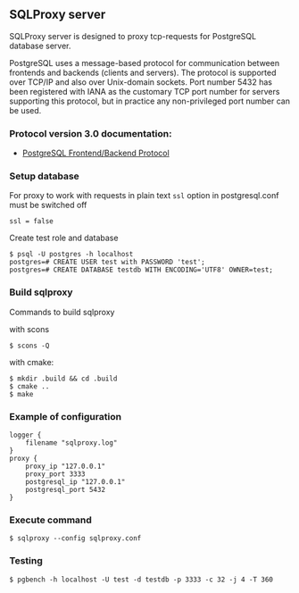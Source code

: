 ## SQLProxy server

SQLProxy server is designed to proxy tcp-requests for PostgreSQL database
server.

PostgreSQL uses a message-based protocol for communication between frontends
and backends (clients and servers). The protocol is supported over TCP/IP and
also over Unix-domain sockets. Port number 5432 has been registered with IANA
as the customary TCP port number for servers supporting this protocol, but in
practice any non-privileged port number can be used.

### Protocol version 3.0 documentation:

* [PostgreSQL Frontend/Backend Protocol](https://www.postgresql.org/docs/9.4/static/protocol.html)

### Setup database

For proxy to work with requests in plain text `ssl` option in postgresql.conf
must be switched off

    ssl = false

Create test role and database

    $ psql -U postgres -h localhost
    postgres=# CREATE USER test with PASSWORD 'test';
    postgres=# CREATE DATABASE testdb WITH ENCODING='UTF8' OWNER=test;

### Build sqlproxy

Commands to build sqlproxy

with scons

    $ scons -Q

with cmake:

    $ mkdir .build && cd .build
    $ cmake ..
    $ make

### Example of configuration

    logger {
        filename "sqlproxy.log"
    }
    proxy {
        proxy_ip "127.0.0.1"
        proxy_port 3333
        postgresql_ip "127.0.0.1"
        postgresql_port 5432
    }

### Execute command

    $ sqlproxy --config sqlproxy.conf

### Testing

    $ pgbench -h localhost -U test -d testdb -p 3333 -c 32 -j 4 -T 360
